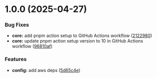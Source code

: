 # 1.0.0 (2025-04-27)


### Bug Fixes

* **core:** add pnpm action setup to GitHub Actions workflow ([2122980](https://github.com/thiagoadsix/keezmo-server/commit/21229807ca30da1873d7787062642ca5dbab4256))
* **core:** update pnpm action setup version to 10 in GitHub Actions workflow ([96810af](https://github.com/thiagoadsix/keezmo-server/commit/96810af63c25a4d035b8c5ceb00d4f921ab95845))


### Features

* **config:** add aws deps ([5d65c4e](https://github.com/thiagoadsix/keezmo-server/commit/5d65c4ed21e502e3a362b32433d5fbaf00064b79))
